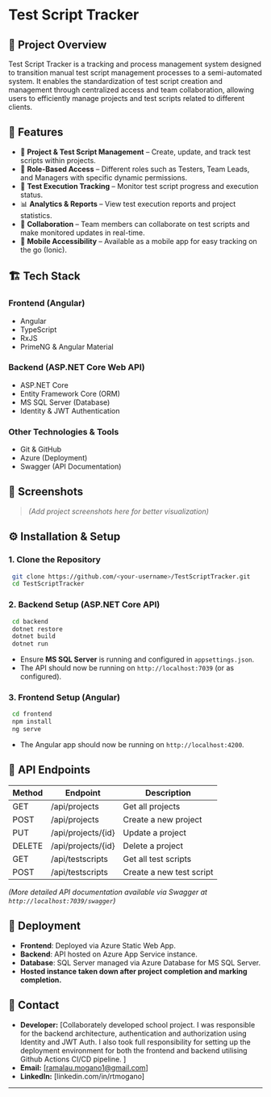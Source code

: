 # Test Script Tracker

## 📌 Project Overview
Test Script Tracker is a tracking and process management system designed to transition manual test script management processes to a semi-automated system. It enables the standardization of test script creation and management through centralized access and team collaboration, allowing users to efficiently manage projects and test scripts related to different clients.

## 🚀 Features
- 📂 **Project & Test Script Management** – Create, update, and track test scripts within projects.
- 🔑 **Role-Based Access** – Different roles such as Testers, Team Leads, and Managers with specific dynamic permissions.
- 📝 **Test Execution Tracking** – Monitor test script progress and execution status.
- 📊 **Analytics & Reports** – View test execution reports and project statistics.
- 🔄 **Collaboration** – Team members can collaborate on test scripts and make monitored updates in real-time.
- 📱 **Mobile Accessibility** – Available as a mobile app for easy tracking on the go (Ionic).

## 🏗️ Tech Stack
### **Frontend (Angular)**
- Angular
- TypeScript
- RxJS
- PrimeNG & Angular Material

### **Backend (ASP.NET Core Web API)**
- ASP.NET Core
- Entity Framework Core (ORM)
- MS SQL Server (Database)
- Identity & JWT Authentication

### **Other Technologies & Tools**
- Git & GitHub
- Azure (Deployment)
- Swagger (API Documentation)

## 📸 Screenshots
> *(Add project screenshots here for better visualization)*
> 

## ⚙️ Installation & Setup
### **1. Clone the Repository**
```sh
 git clone https://github.com/<your-username>/TestScriptTracker.git
 cd TestScriptTracker
```

### **2. Backend Setup (ASP.NET Core API)**
```sh
 cd backend
 dotnet restore
 dotnet build
 dotnet run
```
- Ensure **MS SQL Server** is running and configured in `appsettings.json`.
- The API should now be running on `http://localhost:7039` (or as configured).

### **3. Frontend Setup (Angular)**
```sh
 cd frontend
 npm install
 ng serve
```
- The Angular app should now be running on `http://localhost:4200`.

## 🔗 API Endpoints
| Method | Endpoint | Description |
|--------|---------|-------------|
| GET | /api/projects | Get all projects |
| POST | /api/projects | Create a new project |
| PUT | /api/projects/{id} | Update a project |
| DELETE | /api/projects/{id} | Delete a project |
| GET | /api/testscripts | Get all test scripts |
| POST | /api/testscripts | Create a new test script |

*(More detailed API documentation available via Swagger at `http://localhost:7039/swagger`)*

## 🔄 Deployment
- **Frontend**: Deployed via Azure Static Web App.
- **Backend**: API hosted on Azure App Service instance.
- **Database**: SQL Server managed via Azure Database for MS SQL Server.
- **Hosted instance taken down after project completion and marking completion.**

## 📧 Contact
- **Developer:** [Collaborately developed school project. I was responsible for the backend architecture, authentication and authorization using Identity and JWT Auth. I also took full responsibility for setting up the deployment environment for both the frontend and backend utilising Github Actions CI/CD pipeline. ]
- **Email:** [ramalau.mogano1@gmail.com]
- **LinkedIn:** [linkedin.com/in/rtmogano]

---



